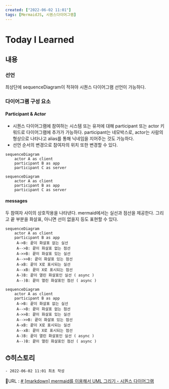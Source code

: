 ```yaml
---
created: ["2022-06-02 11:01"]
tags: [MermaidJS, 시퀀스다이어그램]
---
```


# Today I Learned
## 내용
### 선언
최상단에 sequenceDiagram이 적혀야 시퀀스 다이어그램 선언이 가능하다.

### 다이어그램 구성 요소
#### Participant & Actor
- 시퀀스 다이어그램에 참여하는 시스템 또는 유저에 대해 participant 또는 actor 키워드로 다이어그램에 추가가 가능하다. participant는 네모박스로, actor는 사람의 형상으로 나타나고 alias를 통해 닉네임을 지어주는 것도 가능하다.
- 선언 순서의 변경으로 참여자의 위치 또한 변경할 수 있다.

```
sequenceDiagram 
	actor A as client 
	participant B as app 
	participant C as server
```
```mermaid
sequenceDiagram 
	actor A as client 
	participant B as app 
	participant C as server
```

#### messages
두 참여자 사이의 상호작용을 나타낸다. mermaid에서는 실선과 점선을 제공한다. 그리고 끝 부분을 화살표, 아니면 선이 없을지 등도 표현할 수 있다.
```
sequenceDiagram 
	actor A as client 
	participant B as app
	 A->B: 끝이 화살표 없는 실선 
	 A-->B: 끝이 화살표 없는 점선 
	 A->>B: 끝이 화살표 있는 실선 
	 A-->>B: 끝이 화살표 있는 점선 
	 A-xB: 끝이 X로 표시되는 실선 
	 A--xB: 끝이 X로 표시되는 점선 
	 A-)B: 끝이 열린 화살표인 실선 ( async ) 
	 A--)B: 끝이 열린 화살표인 점선 ( async )
```
```mermaid
sequenceDiagram 
	actor A as client 
	participant B as app
	 A->B: 끝이 화살표 없는 실선 
	 A-->B: 끝이 화살표 없는 점선 
	 A->>B: 끝이 화살표 있는 실선 
	 A-->>B: 끝이 화살표 있는 점선 
	 A-xB: 끝이 X로 표시되는 실선 
	 A--xB: 끝이 X로 표시되는 점선 
	 A-)B: 끝이 열린 화살표인 실선 ( async ) 
	 A--)B: 끝이 열린 화살표인 점선 ( async )
```


## ⏱히스토리
	- 2022-06-02 11:01 최초 작성


📙URL : [# [markdown] mermaid를 이용해서 UML 그리기 - 시퀀스 다이어그램](https://sabarada.tistory.com/210?category=800100)